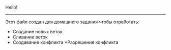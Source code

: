 Hello!
***
Этот файл создан для домашнего задания чтобы отработать:

* Создание новых веток
* Сливание веток
* Создавание конфликта
*Разрешения конфликта